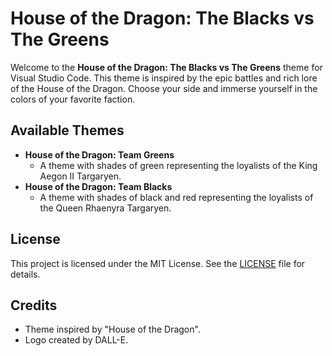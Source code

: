 # House of the Dragon: The Blacks vs The Greens

Welcome to the **House of the Dragon: The Blacks vs The Greens** theme for Visual Studio Code. This theme is inspired by the epic battles and rich lore of the House of the Dragon. Choose your side and immerse yourself in the colors of your favorite faction.

## Available Themes

- **House of the Dragon: Team Greens**
  - A theme with shades of green representing the loyalists of the King Aegon II Targaryen.
- **House of the Dragon: Team Blacks**
  - A theme with shades of black and red representing the loyalists of the Queen Rhaenyra Targaryen.


## License

This project is licensed under the MIT License. See the [LICENSE](LICENSE) file for details.


## Credits
- Theme inspired by "House of the Dragon".
- Logo created by DALL-E.